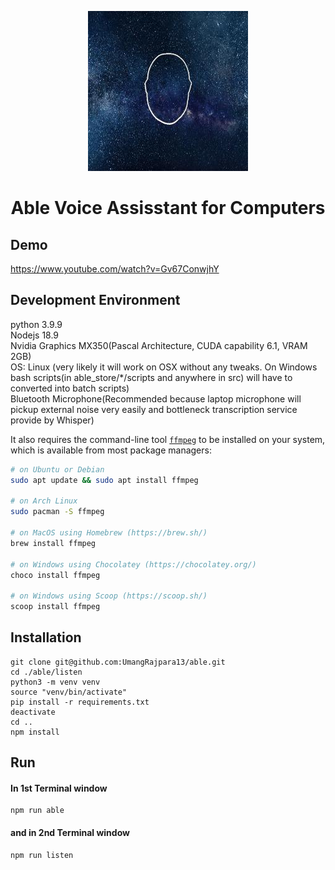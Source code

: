 <div align="center">

<p align="center">
  <a aria-label="Arrow logo" href="">
    <img src="./assets/128x128.jpeg">
  </a>
</p>  

# Able Voice Assisstant for Computers #

</div >

## Demo ##

https://www.youtube.com/watch?v=Gv67ConwjhY

## Development Environment ##

  python 3.9.9  
  Nodejs 18.9  
  Nvidia Graphics MX350(Pascal Architecture, CUDA capability 6.1, VRAM 2GB)  
  OS: Linux (very likely it will work on OSX without any tweaks. On Windows bash scripts(in able_store/*/scripts and anywhere in src) will have to converted into batch scripts)  
  Bluetooth Microphone(Recommended because laptop microphone will pickup external noise very easily and bottleneck transcription service provide by Whisper)  

It also requires the command-line tool [`ffmpeg`](https://ffmpeg.org/) to be installed on your system, which is available from most package managers:

```bash
# on Ubuntu or Debian
sudo apt update && sudo apt install ffmpeg

# on Arch Linux
sudo pacman -S ffmpeg

# on MacOS using Homebrew (https://brew.sh/)
brew install ffmpeg

# on Windows using Chocolatey (https://chocolatey.org/)
choco install ffmpeg

# on Windows using Scoop (https://scoop.sh/)
scoop install ffmpeg
```


## Installation ##

    git clone git@github.com:UmangRajpara13/able.git
    cd ./able/listen
    python3 -m venv venv
    source "venv/bin/activate"
    pip install -r requirements.txt
    deactivate
    cd ..
    npm install

## Run ##   


#### In 1st Terminal window  

    npm run able

#### and in 2nd Terminal window  

    npm run listen




